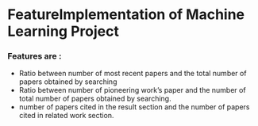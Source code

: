 # FeatureImplementation of Machine Learning Project
### Features are :
- Ratio between number of most recent papers and the total number of papers obtained by searching
- Ratio between number of pioneering work’s paper and the number of  total number of papers obtained by searching.
- number of papers cited in the result section and the number of papers cited in related work section.
